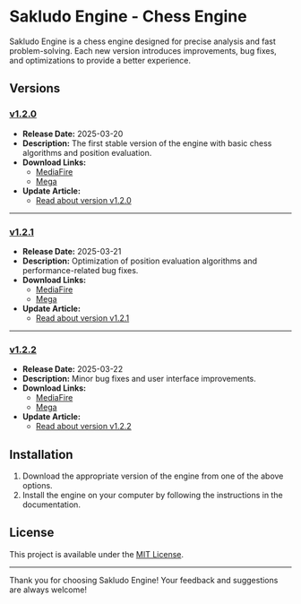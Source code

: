 # Sakludo Engine - Chess Engine

Sakludo Engine is a chess engine designed for precise analysis and fast problem-solving. Each new version introduces improvements, bug fixes, and optimizations to provide a better experience.

## Versions

### [v1.2.0](#)
- **Release Date:** 2025-03-20
- **Description:** The first stable version of the engine with basic chess algorithms and position evaluation.
- **Download Links:**  
  - [MediaFire](https://example.com)  
  - [Mega](https://example.com)
- **Update Article:**  
  - [Read about version v1.2.0](https://example.com)

---

### [v1.2.1](#)
- **Release Date:** 2025-03-21
- **Description:** Optimization of position evaluation algorithms and performance-related bug fixes.
- **Download Links:**  
  - [MediaFire](https://example.com)  
  - [Mega](https://example.com)
- **Update Article:**  
  - [Read about version v1.2.1](https://example.com)

---

### [v1.2.2](#)
- **Release Date:** 2025-03-22
- **Description:** Minor bug fixes and user interface improvements.
- **Download Links:**  
  - [MediaFire](https://example.com)  
  - [Mega](https://example.com)
- **Update Article:**  
  - [Read about version v1.2.2](https://example.com)

## Installation

1. Download the appropriate version of the engine from one of the above options.
2. Install the engine on your computer by following the instructions in the documentation.

## License

This project is available under the [MIT License](LICENSE).

---

Thank you for choosing Sakludo Engine! Your feedback and suggestions are always welcome!

